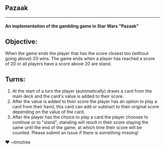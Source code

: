 ## Pazaak
---
#### An implementation of the gambling game in Star Wars "Pazaak"
## Objective:
When the game ends the player that has the score closest too (without going above) 20 wins. The game ends when a player has reached a score of 20 or all players have a score above 20 are stand.
## Turns:
1. At the start of a turn the player (automatically) draws a card from the main deck and the card's value is added to their score.
2. After the value is added to their score the player has an option to play a card from their hand, this card can add or subtract to their original score depending on the value of the card.
3. After the player has the choice to play a card the player chooses to continue or to "stand", standing will result in their score staying the same until the end of the game, at which time their score will be counted.
Please submit an issue if there is something missing!

:heart: ~timotree

